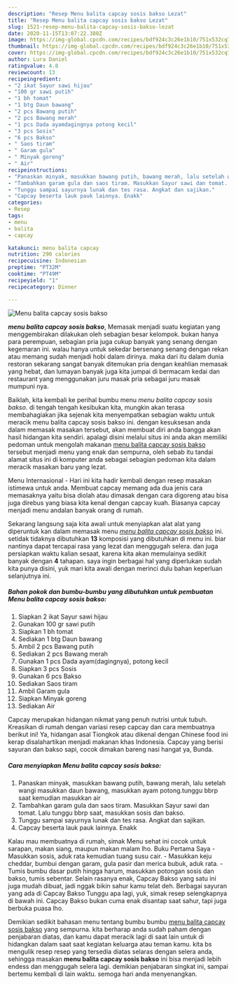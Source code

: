 ```yaml
---
description: "Resep Menu balita capcay sosis bakso Lezat"
title: "Resep Menu balita capcay sosis bakso Lezat"
slug: 1521-resep-menu-balita-capcay-sosis-bakso-lezat
date: 2020-11-15T13:07:22.380Z
image: https://img-global.cpcdn.com/recipes/bdf924c3c26e1b10/751x532cq70/menu-balita-capcay-sosis-bakso-foto-resep-utama.jpg
thumbnail: https://img-global.cpcdn.com/recipes/bdf924c3c26e1b10/751x532cq70/menu-balita-capcay-sosis-bakso-foto-resep-utama.jpg
cover: https://img-global.cpcdn.com/recipes/bdf924c3c26e1b10/751x532cq70/menu-balita-capcay-sosis-bakso-foto-resep-utama.jpg
author: Lura Daniel
ratingvalue: 4.8
reviewcount: 13
recipeingredient:
- "2 ikat Sayur sawi hijau"
- "100 gr sawi putih"
- "1 bh tomat"
- "1 btg Daun bawang"
- "2 pcs Bawang putih"
- "2 pcs Bawang merah"
- "1 pcs Dada ayamdagingnya potong kecil"
- "3 pcs Sosis"
- "6 pcs Bakso"
- " Saos tiram"
- " Garam gula"
- " Minyak goreng"
- " Air"
recipeinstructions:
- "Panaskan minyak, masukkan bawang putih, bawang merah, lalu setelah wangi masukkan daun bawang, masukkan ayam potong.tunggu bbrp saat kemudian masukkan air"
- "Tambahkan garam gula dan saos tiram. Masukkan Sayur sawi dan tomat. Lalu tunggu bbrp saat, masukkan sosis dan bakso."
- "Tunggu sampai sayurnya lunak dan tes rasa. Angkat dan sajikan."
- "Capcay beserta lauk pauk lainnya. Enakk"
categories:
- Resep
tags:
- menu
- balita
- capcay

katakunci: menu balita capcay 
nutrition: 290 calories
recipecuisine: Indonesian
preptime: "PT32M"
cooktime: "PT49M"
recipeyield: "1"
recipecategory: Dinner

---
```



![Menu balita capcay sosis bakso](https://img-global.cpcdn.com/recipes/bdf924c3c26e1b10/751x532cq70/menu-balita-capcay-sosis-bakso-foto-resep-utama.jpg)

<b><i>menu balita capcay sosis bakso</i></b>, Memasak menjadi suatu kegiatan yang menggembirakan dilakukan oleh sebagian besar kelompok. bukan hanya para perempuan, sebagian pria juga cukup banyak yang senang dengan kegemaran ini. walau hanya untuk sekedar bersenang senang dengan rekan atau memang sudah menjadi hobi dalam dirinya. maka dari itu dalam dunia restoran sekarang sangat banyak ditemukan pria dengan keahlian memasak yang hebat, dan lumayan banyak juga kita jumpai di bermacam kedai dan restaurant yang menggunakan juru masak pria sebagai juru masak mumpuni nya.

Baiklah, kita kembali ke perihal bumbu menu <i>menu balita capcay sosis bakso</i>. di tengah tengah kesibukan kita, mungkin akan terasa membahagiakan jika sejenak kita menyempatkan sebagian waktu untuk meracik menu balita capcay sosis bakso ini. dengan kesuksesan anda dalam memasak masakan tersebut, akan membuat diri anda bangga akan hasil hidangan kita sendiri. apalagi disini melalui situs ini anda akan memiliki pedoman untuk mengolah makanan <u>menu balita capcay sosis bakso</u> tersebut menjadi menu yang enak dan sempurna, oleh sebab itu tandai alamat situs ini di komputer anda sebagai sebagian pedoman kita dalam meracik masakan baru yang lezat.

Menu Internasional - Hari ini kita hadir kembali dengan resep masakan istimewa untuk anda. Membuat capcay memang ada dua jenis cara memasaknya yaitu bisa diolah atau dimasak dengan cara digoreng atau bisa juga direbus yang biasa kita kenal dengan capcay kuah. Biasanya capcay menjadi menu andalan banyak orang di rumah.


Sekarang langsung saja kita awali untuk menyiapkan alat alat yang diperuntuk kan dalam memasak menu <u><i>menu balita capcay sosis bakso</i></u> ini. setidak tidaknya dibutuhkan <b>13</b> komposisi yang dibutuhkan di menu ini. biar nantinya dapat tercapai rasa yang lezat dan menggugah selera. dan juga persiapkan waktu kalian sesaat, karena kita akan memulainya sedikit banyak dengan <b>4</b> tahapan. saya ingin berbagai hal yang diperlukan sudah kita punya disini, yuk mari kita awali dengan merinci dulu bahan keperluan selanjutnya ini.

<!--inarticleads1-->

##### Bahan pokok dan bumbu-bumbu yang dibutuhkan untuk pembuatan Menu balita capcay sosis bakso:

1. Siapkan 2 ikat Sayur sawi hijau
1. Gunakan 100 gr sawi putih
1. Siapkan 1 bh tomat
1. Sediakan 1 btg Daun bawang
1. Ambil 2 pcs Bawang putih
1. Sediakan 2 pcs Bawang merah
1. Gunakan 1 pcs Dada ayam(dagingnya), potong kecil
1. Siapkan 3 pcs Sosis
1. Gunakan 6 pcs Bakso
1. Sediakan  Saos tiram
1. Ambil  Garam gula
1. Siapkan  Minyak goreng
1. Sediakan  Air


Capcay merupakan hidangan nikmat yang penuh nutrisi untuk tubuh. Kreasikan di rumah dengan variasi resep capcay dan cara membuatnya berikut ini! Ya, hidangan asal Tiongkok atau dikenal dengan Chinese food ini kerap disalahartikan menjadi makanan khas Indonesia. Capcay yang berisi sayuran dan bakso sapi, cocok dimakan bareng nasi hangat ya, Bunda. 

<!--inarticleads2-->

##### Cara menyiapkan Menu balita capcay sosis bakso:

1. Panaskan minyak, masukkan bawang putih, bawang merah, lalu setelah wangi masukkan daun bawang, masukkan ayam potong.tunggu bbrp saat kemudian masukkan air
1. Tambahkan garam gula dan saos tiram. Masukkan Sayur sawi dan tomat. Lalu tunggu bbrp saat, masukkan sosis dan bakso.
1. Tunggu sampai sayurnya lunak dan tes rasa. Angkat dan sajikan.
1. Capcay beserta lauk pauk lainnya. Enakk


Kalau mau membuatnya di rumah, simak Menu sehat ini cocok untuk sarapan, makan siang, maupun makan malam lho. Buku Pertama Saya - Masukkan sosis, aduk rata kemudian tuang susu cair. - Masukkan keju cheddar, bumbui dengan garam, gula pasir dan merica bubuk, aduk rata. - Tumis bumbu dasar putih hingga harum, masukkan potongan sosis dan bakso, tumis sebentar. Selain rasanya enak, Capcay Bakso yang satu ini juga mudah dibuat, jadi nggak bikin sahur kamu telat deh. Berbagai sayuran yang ada di Capcay Bakso Tunggu apa lagi, yuk, simak resep selengkapnya di bawah ini. Capcay Bakso bukan cuma enak disantap saat sahur, tapi juga berbuka puasa lho. 

Demikian sedikit bahasan menu tentang bumbu bumbu <u>menu balita capcay sosis bakso</u> yang sempurna. kita berharap anda sudah paham dengan penjabaran diatas, dan kamu dapat meracik lagi di saat lain untuk di hidangkan dalam saat saat kegiatan keluarga atau teman kamu. kita bs mengulik resep resep yang tersedia diatas selaras dengan selera anda, sehingga masakan <b>menu balita capcay sosis bakso</b> ini bisa menjadi lebih endess dan menggugah selera lagi. demikian penjabaran singkat ini, sampai bertemu kembali di lain waktu. semoga hari anda menyenangkan.
